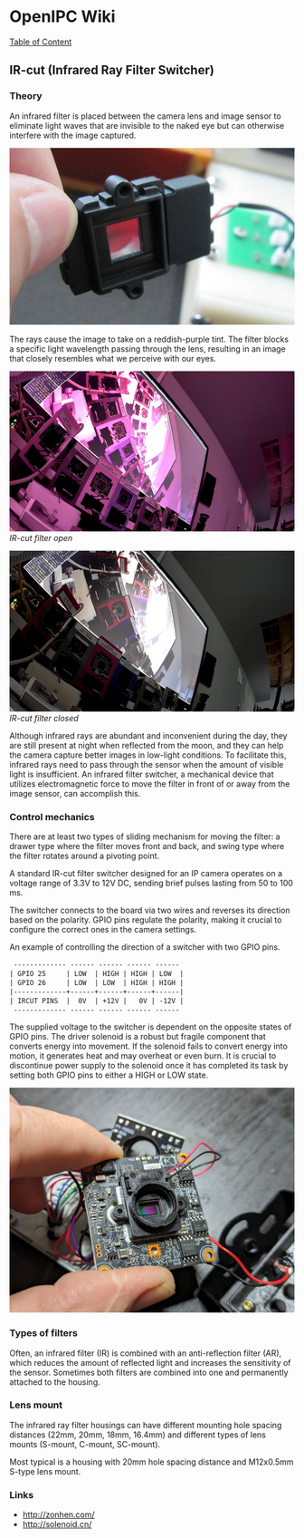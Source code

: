 # OpenIPC Wiki
[Table of Content](../README.md)

IR-cut (Infrared Ray Filter Switcher)
-------------------------------------

### Theory

An infrared filter is placed between the camera lens and image sensor to
eliminate light waves that are invisible to the naked eye but can otherwise
interfere with the image captured.

![](../../images/hardware-ircut.webp)

The rays cause the image to take on a reddish-purple tint. The filter blocks
a specific light wavelength passing through the lens, resulting in an image
that closely resembles what we perceive with our eyes.

![IR-cut filter open](../../images/ircut-off.webp)  
_IR-cut filter open_

![IR-cut filter closed](../../images/ircut-on.webp)  
_IR-cut filter closed_

Although infrared rays are abundant and inconvenient during the day, they are
still present at night when reflected from the moon, and they can help the
camera capture better images in low-light conditions. To facilitate this,
infrared rays need to pass through the sensor when the amount of visible light
is insufficient. An infrared filter switcher, a mechanical device that utilizes
electromagnetic force to move the filter in front of or away from the image
sensor, can accomplish this.

### Control mechanics

There are at least two types of sliding mechanism for moving the filter: a 
drawer type where the filter moves front and back, and swing type where the
filter rotates around a pivoting point.

A standard IR-cut filter switcher designed for an IP camera operates on a 
voltage range of 3.3V to 12V DC, sending brief pulses lasting from 50 to 100 ms.

The switcher connects to the board via two wires and reverses its direction
based on the polarity. GPIO pins regulate the polarity, making it crucial to
configure the correct ones in the camera settings.

An example of controlling the direction of a switcher with two GPIO pins. 

     ------------- ------ ------ ------ ------ 
    | GPIO 25     | LOW  | HIGH | HIGH | LOW  |
    | GPIO 26     | LOW  | LOW  | HIGH | HIGH |
    |-------------+------+------+------+------|
    | IRCUT PINS  |  0V  | +12V |   0V | -12V |
     ------------- ------ ------ ------ ------ 

The supplied voltage to the switcher is dependent on the opposite states of
GPIO pins. The driver solenoid is a robust but fragile component that converts
energy into movement. If the solenoid fails to convert energy into motion, 
it generates heat and may overheat or even burn. It is crucial to discontinue
power supply to the solenoid once it has completed its task by setting both 
GPIO pins to either a HIGH or LOW state. 

![Burnt IR-cut filter drive](../../images/ircut/ircut-burnt.jpg)


### Types of filters

Often, an infrared filter (IR) is combined with an anti-reflection filter (AR),
which reduces the amount of reflected light and increases the sensitivity of the
sensor. Sometimes both filters are combined into one and permanently attached to
the housing.

### Lens mount

The infrared ray filter housings can have different mounting hole spacing 
distances (22mm, 20mm, 18mm, 16.4mm) and different types of lens mounts 
(S-mount, C-mount, SC-mount).

Most typical is a housing with 20mm hole spacing distance and M12x0.5mm S-type
lens mount.

### Links

- <http://zonhen.com/>
- <http://solenoid.cn/>
